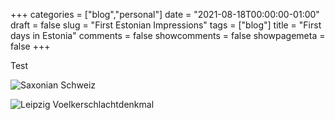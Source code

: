 +++
categories = ["blog","personal"]
date = "2021-08-18T00:00:00-01:00"
draft = false
slug = "First Estonian Impressions"
tags = ["blog"]
title = "First days in Estonia"
comments = false
showcomments = false
showpagemeta = false
+++



Test

![Saxonian Schweiz](/img/saxonian-schweiz.jpg)

![Leipzig Voelkerschlachtdenkmal](/img/leipzig-voelkerschlachtdenkmal.jpg)


